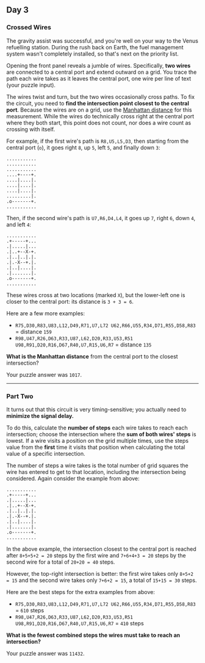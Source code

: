 ## Day 3

### Crossed Wires

The gravity assist was successful, and you're well on your way to the Venus refuelling station. 
During the rush back on Earth, the fuel management system wasn't completely installed, so 
that's next on the priority list.

Opening the front panel reveals a jumble of wires. Specifically, **two wires** are connected to 
a central port and extend outward on a grid. You trace the path each wire takes as it leaves the 
central port, one wire per line of text (your puzzle input).

The wires twist and turn, but the two wires occasionally cross paths. To fix the circuit, you need 
to **find the intersection point closest to the central port**. Because the wires are on a grid, 
use the [Manhattan distance](https://en.wikipedia.org/wiki/Taxicab_geometry) for this 
measurement. While the wires do technically cross right at the central port where they both start, 
this point does not count, nor does a wire count as crossing with itself.

For example, if the first wire's path is `R8,U5,L5,D3`, then starting from the central port (`o`), it 
goes right `8`, up `5`, left `5`, and finally down `3`:

```
...........
...........
...........
....+----+.
....|....|.
....|....|.
....|....|.
.........|.
.o-------+.
...........
```

Then, if the second wire's path is `U7,R6,D4,L4`, it goes up `7`, right `6`, down `4`, and left `4`:

```
...........
.+-----+...
.|.....|...
.|..+--X-+.
.|..|..|.|.
.|.-X--+.|.
.|..|....|.
.|.......|.
.o-------+.
...........
```

These wires cross at two locations (marked `X`), but the lower-left one is closer to the central 
port: its distance is `3 + 3 = 6`.

Here are a few more examples:

- `R75,D30,R83,U83,L12,D49,R71,U7,L72
U62,R66,U55,R34,D71,R55,D58,R83` = distance `159`
- `R98,U47,R26,D63,R33,U87,L62,D20,R33,U53,R51
U98,R91,D20,R16,D67,R40,U7,R15,U6,R7` = distance `135`

**What is the Manhattan distance** from the central port to the closest intersection?

Your puzzle answer was `1017`.

---

### Part Two

It turns out that this circuit is very timing-sensitive; you actually need to **minimize the signal 
delay.**

To do this, calculate the **number of steps** each wire takes to reach each intersection; 
choose the intersection where the **sum of both wires' steps** is lowest. If a wire visits a 
position on the grid multiple times, use the steps value from the **first** time it visits that position 
when calculating the total value of a specific intersection.

The number of steps a wire takes is the total number of grid squares the wire has entered to 
get to that location, including the intersection being considered. Again consider the example 
from above:

```
...........
.+-----+...
.|.....|...
.|..+--X-+.
.|..|..|.|.
.|.-X--+.|.
.|..|....|.
.|.......|.
.o-------+.
...........
```

In the above example, the intersection closest to the central port is reached after `8+5+5+2 = 20` 
steps by the first wire and `7+6+4+3 = 20` steps by the second wire for a total of `20+20 = 40` 
steps.

However, the top-right intersection is better: the first wire takes only `8+5+2 = 15` and the 
second wire takes only `7+6+2 = 15`, a total of `15+15 = 30` steps.

Here are the best steps for the extra examples from above:

- `R75,D30,R83,U83,L12,D49,R71,U7,L72
    U62,R66,U55,R34,D71,R55,D58,R83` = `610` steps
- `R98,U47,R26,D63,R33,U87,L62,D20,R33,U53,R51
    U98,R91,D20,R16,D67,R40,U7,R15,U6,R7` = `410` steps

**What is the fewest combined steps the wires must take to reach an intersection?**

Your puzzle answer was `11432`.
